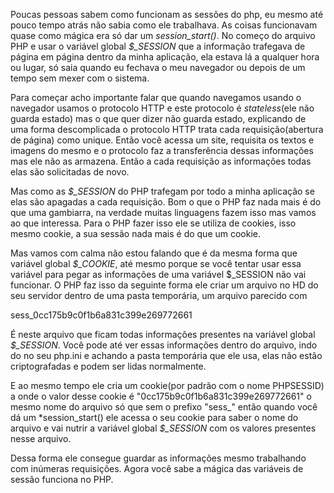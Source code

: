 Poucas pessoas sabem como funcionam as sessões do php, eu mesmo até pouco tempo atrás não sabia como ele trabalhava. As coisas funcionavam quase como mágica era só dar um *session_start()*. No começo do arquivo PHP e usar o variável global *$_SESSION* que a informação trafegava de página em página dentro da minha aplicação, ela estava lá a qualquer hora ou lugar, só saia quando eu fechava o meu navegador ou depois de um tempo sem mexer com o sistema.

Para começar acho importante falar que quando navegamos usando o navegador usamos o protocolo HTTP e este protocolo é *stateless*(ele não guarda estado) mas o que quer dizer não guarda estado, explicando de uma forma descomplicada o protocolo HTTP trata cada requisição(abertura de página) como unique. Então você acessa um site, requisita os textos e imagens do mesmo e o protocolo faz a transferência dessas informações mas ele não as armazena. Então a cada requisição as informações todas elas são solicitadas de novo.

Mas como as *$_SESSION* do PHP trafegam por todo a minha aplicação se elas são apagadas a cada requisição. Bom o que o PHP faz nada mais é do que uma gambiarra, na verdade muitas linguagens fazem isso mas vamos ao que interessa. Para o PHP fazer isso ele se utiliza de cookies, isso mesmo cookie, a sua sessão nada mais é do que um cookie. 

Mas vamos com calma não estou falando que é da mesma forma que variável global *$_COOKIE*, até mesmo porque se você tentar usar essa variável para pegar as informações de uma variável $_SESSION não vai funcionar. O PHP faz isso da seguinte forma ele criar um arquivo no HD do seu servidor dentro de uma pasta temporária, um arquivo parecido com

sess_0cc175b9c0f1b6a831c399e269772661

É neste arquivo que ficam todas informações presentes na variável global *$_SESSION*. Você pode até ver essas informações dentro do arquivo, indo do no seu php.ini e achando a pasta temporária que ele usa, elas não estão criptografadas e podem ser lidas normalmente.

E ao mesmo tempo ele cria um cookie(por padrão com o nome PHPSESSID) a onde o valor desse cookie é "0cc175b9c0f1b6a831c399e269772661" o mesmo nome do arquivo só que sem o prefixo "sess_" então quando você dá um *session_start()  ele acessa o seu cookie para saber o nome do arquivo e vai nutrir a variável global *$_SESSION*  com os valores presentes nesse arquivo.

Dessa forma ele consegue guardar as informações mesmo trabalhando com inúmeras requisições. Agora você sabe a mágica das variáveis de sessão funciona no PHP.
